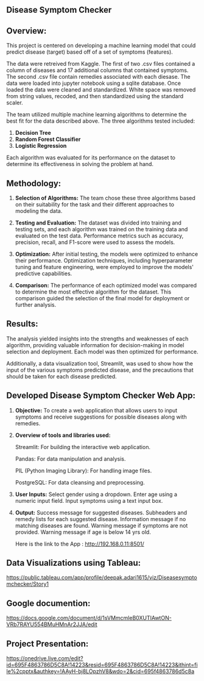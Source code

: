 ## **Disease Symptom Checker**

## Overview:

This project is centered on developing a machine learning model that could predict disease (target) based off of a set of symptoms (features).

The data were retreived from Kaggle. The first of two .csv files contained a column of diseases and 17 additional columns that contained symptoms. The second .csv file contain remedies associated with each diesase. The data were loaded into jupyter notebook using a sqlite database. Once loaded the data were cleaned and standardized. White space was removed from string values, recoded, and then standardized using the standard scaler.


The team utilized multiple machine learning algorithms to determine the best fit for the data described above. The three algorithms tested included: 

1. **Decision Tree**
2. **Random Forest Classifier**
3. **Logistic Regression**

Each algorithm was evaluated for its performance on the dataset to determine its effectiveness in solving the problem at hand.

## Methodology:

1. **Selection of Algorithms:** The team chose these three algorithms based on their suitability for the task and their different approaches to modeling the data.

2. **Testing and Evaluation:** The dataset was divided into training and testing sets, and each algorithm was trained on the training data and evaluated on the test data. Performance metrics such as accuracy, precision, recall, and F1-score were used to assess the models.

3. **Optimization:** After initial testing, the models were optimized to enhance their performance. Optimization techniques, including hyperparameter tuning and feature engineering, were employed to improve the models' predictive capabilities.

4. **Comparison:** The performance of each optimized model was compared to determine the most effective algorithm for the dataset. This comparison guided the selection of the final model for deployment or further analysis.

## Results:

The analysis yielded insights into the strengths and weaknesses of each algorithm, providing valuable information for decision-making in model selection and deployment.
Each model was then optimized for performance.

Additionally, a data visualization tool, Streamlit, was used to show how the input of the various symptoms predicted disease, and the precautions that should be taken for each disease predicted.

## Developed Disease Symptom Checker Web App:

1. **Objective:**
     To create a web application that allows users to input symptoms and receive suggestions for possible diseases along with remedies.

2. **Overview of tools and libraries used:**
   
     Streamlit: For building the interactive web application.

     Pandas: For data manipulation and analysis.

     PIL (Python Imaging Library): For handling image files.

     PostgreSQL: For data cleansing and preprocessing.

4. **User Inputs:**
     Select gender using a dropdown.
     Enter age using a numeric input field.
     Input symptoms using a text input box.

5. **Output:**
     Success message for suggested diseases.
     Subheaders and remedy lists for each suggested disease.
     Information message if no matching diseases are found.
     Warning message if symptoms are not provided.
     Warning message if age is below 14 yrs old.

     Here is the link to the App : http://192.168.0.11:8501/

## Data Visualizations using Tableau:
https://public.tableau.com/app/profile/deepak.adari1615/viz/Diseasesymptomchecker/Story1

## Google documention:
https://docs.google.com/document/d/1sVMmcmleB0XUTIAwtON-VRb7RAYU554BMuHMnAr2JJA/edit

## Project Presentation:
https://onedrive.live.com/edit?id=695F4863786D5C8A!14223&resid=695F4863786D5C8A!14223&ithint=file%2cpptx&authkey=!AAyH-bj8LOpzhV8&wdo=2&cid=695f4863786d5c8a
